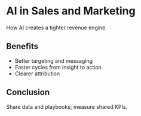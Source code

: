 # AI in Sales and Marketing

How AI creates a tighter revenue engine.

## Benefits
- Better targeting and messaging
- Faster cycles from insight to action
- Clearer attribution

## Conclusion
Share data and playbooks; measure shared KPIs.

